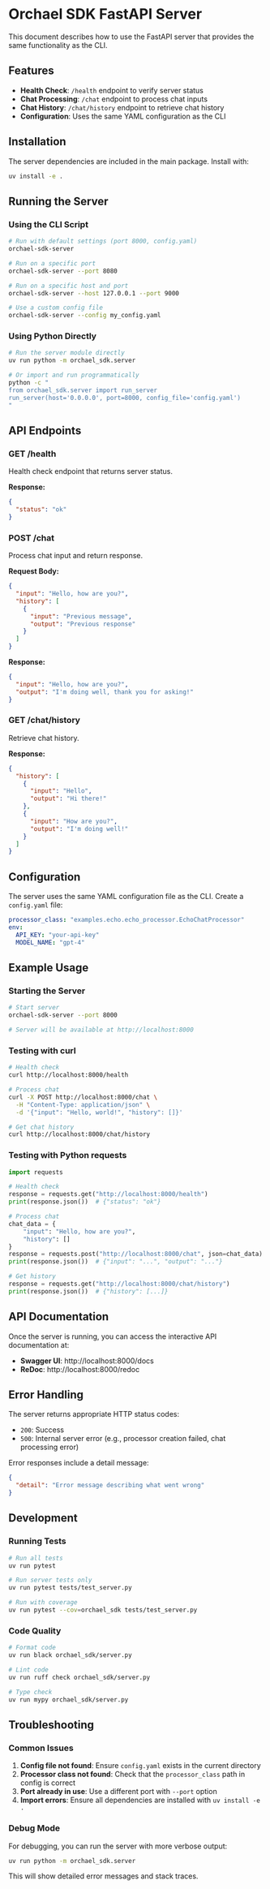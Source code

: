 # Orchael SDK FastAPI Server

This document describes how to use the FastAPI server that provides the same functionality as the CLI.

## Features

- **Health Check**: `/health` endpoint to verify server status
- **Chat Processing**: `/chat` endpoint to process chat inputs
- **Chat History**: `/chat/history` endpoint to retrieve chat history
- **Configuration**: Uses the same YAML configuration as the CLI

## Installation

The server dependencies are included in the main package. Install with:

```bash
uv install -e .
```

## Running the Server

### Using the CLI Script

```bash
# Run with default settings (port 8000, config.yaml)
orchael-sdk-server

# Run on a specific port
orchael-sdk-server --port 8080

# Run on a specific host and port
orchael-sdk-server --host 127.0.0.1 --port 9000

# Use a custom config file
orchael-sdk-server --config my_config.yaml
```

### Using Python Directly

```bash
# Run the server module directly
uv run python -m orchael_sdk.server

# Or import and run programmatically
python -c "
from orchael_sdk.server import run_server
run_server(host='0.0.0.0', port=8000, config_file='config.yaml')
"
```

## API Endpoints

### GET /health

Health check endpoint that returns server status.

**Response:**
```json
{
  "status": "ok"
}
```

### POST /chat

Process chat input and return response.

**Request Body:**
```json
{
  "input": "Hello, how are you?",
  "history": [
    {
      "input": "Previous message",
      "output": "Previous response"
    }
  ]
}
```

**Response:**
```json
{
  "input": "Hello, how are you?",
  "output": "I'm doing well, thank you for asking!"
}
```

### GET /chat/history

Retrieve chat history.

**Response:**
```json
{
  "history": [
    {
      "input": "Hello",
      "output": "Hi there!"
    },
    {
      "input": "How are you?",
      "output": "I'm doing well!"
    }
  ]
}
```

## Configuration

The server uses the same YAML configuration file as the CLI. Create a `config.yaml` file:

```yaml
processor_class: "examples.echo.echo_processor.EchoChatProcessor"
env:
  API_KEY: "your-api-key"
  MODEL_NAME: "gpt-4"
```

## Example Usage

### Starting the Server

```bash
# Start server
orchael-sdk-server --port 8000

# Server will be available at http://localhost:8000
```

### Testing with curl

```bash
# Health check
curl http://localhost:8000/health

# Process chat
curl -X POST http://localhost:8000/chat \
  -H "Content-Type: application/json" \
  -d '{"input": "Hello, world!", "history": []}'

# Get chat history
curl http://localhost:8000/chat/history
```

### Testing with Python requests

```python
import requests

# Health check
response = requests.get("http://localhost:8000/health")
print(response.json())  # {"status": "ok"}

# Process chat
chat_data = {
    "input": "Hello, how are you?",
    "history": []
}
response = requests.post("http://localhost:8000/chat", json=chat_data)
print(response.json())  # {"input": "...", "output": "..."}

# Get history
response = requests.get("http://localhost:8000/chat/history")
print(response.json())  # {"history": [...]}
```

## API Documentation

Once the server is running, you can access the interactive API documentation at:

- **Swagger UI**: http://localhost:8000/docs
- **ReDoc**: http://localhost:8000/redoc

## Error Handling

The server returns appropriate HTTP status codes:

- `200`: Success
- `500`: Internal server error (e.g., processor creation failed, chat processing error)

Error responses include a detail message:

```json
{
  "detail": "Error message describing what went wrong"
}
```

## Development

### Running Tests

```bash
# Run all tests
uv run pytest

# Run server tests only
uv run pytest tests/test_server.py

# Run with coverage
uv run pytest --cov=orchael_sdk tests/test_server.py
```

### Code Quality

```bash
# Format code
uv run black orchael_sdk/server.py

# Lint code
uv run ruff check orchael_sdk/server.py

# Type check
uv run mypy orchael_sdk/server.py
```

## Troubleshooting

### Common Issues

1. **Config file not found**: Ensure `config.yaml` exists in the current directory
2. **Processor class not found**: Check that the `processor_class` path in config is correct
3. **Port already in use**: Use a different port with `--port` option
4. **Import errors**: Ensure all dependencies are installed with `uv install -e .`

### Debug Mode

For debugging, you can run the server with more verbose output:

```bash
uv run python -m orchael_sdk.server
```

This will show detailed error messages and stack traces.
